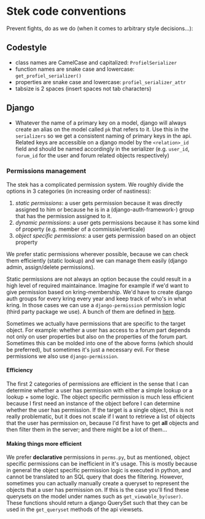 # Stek code conventions

Prevent fights, do as we do (when it comes to arbitrary style decisions...):

## Codestyle

- class names are CamelCase and capitalized: `ProfielSerializer`
- function names are snake case and lowercase: `get_profiel_serializer()`
- properties are snake case and lowercase: `profiel_serializer_attr`
- tabsize is 2 spaces (insert spaces not tab characters)

## Django

- Whatever the name of a primary key on a model, django will always create an alias on the model
  called `pk` that refers to it. Use this in the `serializers` so we get a consistent naming
  of primary keys in the api.
  Related keys are accessible on a django model by the `<relation>_id` field and should be named
  accordingly in the serializer (e.g. `user_id`, `forum_id` for the user and forum related objects
  respectively)

### Permissions management

The stek has a complicated permission system.
We roughly divide the options in 3 categories (in increasing order of nastiness):

1) *static permissions*: a user gets permission because it was directly assigned to him
   or because he is in a (django-auth-framework-) group that has the permission assigned to it.
2) *dynamic permissions*: a user gets permissions because it has some kind of property
   (e.g. member of a commissie/verticale)
3) *object specific permissions*: a user gets permission based on an object property

We prefer static permissions wherever possible, because we can check them efficiently
(static lookup) and we can manage them easily (django admin, assign/delete permissions).

Static permissions are not always an option because the could result in a high level of required
maintainance. Imagine for example if we'd want to give permission based on kring-membership.
We'd have to create django auth groups for every kring every year and keep track of who's in what
kring.
In those cases we can use a `django-permission` permission logic (third party package we use).
A bunch of them are defined in [here](https://github.com/csrdelft/balins-adventure/blob/master/src/base/perms.py).

Sometimes we actually have permissions that are specific to the target object.
For example: whether a user has access to a forum part depends not only on user properties
but also on the properties of the forum part.
Sometimes this can be molded into one of the above forms (which should be preferred), but sometimes
it's just a necessary evil.
For these permissions we also use `django-permission`.

#### Efficiency

The first 2 categories of permissions are efficient in the sense that I can determine whether
a user has permission with either a simple lookup or a lookup + some logic.
The object specific permission is much less efficient because I first need an instance of the object
before I can determine whether the user has permission.
If the target is a single object, this is not really problematic, but it does not scale
if I want to retrieve a list of objects that the user has permission on, because I'd first have
to get **all** objects and then filter them in the server; and there might be a lot of them...

#### Making things more efficient

We prefer **declarative** permissions in `perms.py`, but as mentioned, object specific permissions
can be inefficient in it's usage.
This is mostly because in general the object specific permission logic is executed in python, and
cannot be translated to an SQL query that does the filtering.
However, sometimes you can actually manually create a queryset to represent the objects that a user
has permission on.
If this is the case you'll find these querysets on the model under names such as `get_viewable_by(user)`.
These functions should return a django QuerySet such that they can be used in the `get_queryset`
methods of the api viewsets.
